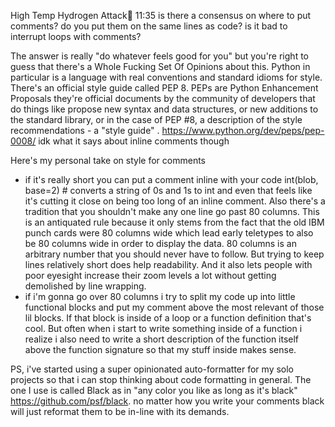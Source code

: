 High Temp Hydrogen Attack:turtle:  11:35
is there a consensus on where to put comments?
do you put them on the same lines as code?
is it bad to interrupt loops with comments?


The answer is really "do whatever feels good for you" but you're right to guess that there's a Whole Fucking Set Of Opinions about this. Python in particular is a language with real conventions and standard idioms for style. There's an official style guide called PEP 8. PEPs are Python Enhancement Proposals they're official documents by the community of developers that do things like propose new syntax and data structures, or new additions to the standard library, or in the case of PEP #8, a description of the style recommendations - a "style guide" . https://www.python.org/dev/peps/pep-0008/ idk what it says about inline comments though

Here's my personal take on style for comments
- if it's really short you can put a comment inline with your code
int(blob, base=2) # converts a string of 0s and 1s to int
and even that feels like it's cutting it close on being too long of an inline comment.
Also there's a tradition that you shouldn't make any one line go past 80 columns. This is an antiquated rule because it only stems from the fact that the old IBM punch cards were 80 columns wide which lead early teletypes to also be 80 columns wide in order to display the data. 80 columns is an arbitrary number that you should never have to follow. But trying to keep lines relatively short does help readability. And it also lets people with poor eyesight increase their zoom levels a lot without getting demolished by line wrapping.
- if i'm gonna go over 80 columns i try to split my code up into little functional blocks and put my comment above the most relevant of those lil blocks. If that block is inside of a loop or a function definition that's cool. But often when i start to write something inside of a function i realize i also need to write a short description of the function itself above the function signature so that my stuff inside makes sense.

PS, i've started using a super opinionated auto-formatter for my solo projects so that i can stop thinking about code formatting in general. The one I use is called Black as in "any color you like as long as it's black" https://github.com/psf/black. no matter how you write your comments black will just reformat them to be in-line with its demands.
